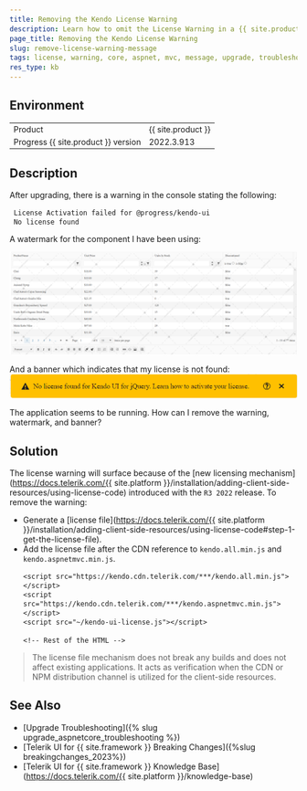 ```yaml
---
title: Removing the Kendo License Warning
description: Learn how to omit the License Warning in a {{ site.product }} application.
page_title: Removing the Kendo License Warning
slug: remove-license-warning-message
tags: license, warning, core, aspnet, mvc, message, upgrade, troubleshoot, application
res_type: kb
---
```


## Environment

<table>
 <tr>
  <td>Product</td>
  <td>{{ site.product }}</td>
 </tr>
 <tr>
  <td>Progress {{ site.product }} version</td>
  <td>2022.3.913</td>
 </tr>
</table>

## Description 

After upgrading, there is a warning in the console stating the following:

```
 License Activation failed for @progress/kendo-ui
 No license found
```
A watermark for the component I have been using:

![Watermark over Grid with Light Theme](../installation/images/watermark-light-theme.png)

And a banner which indicates that my license is not found:
 ![Banner](../installation/images/banner.png)

The application seems to be running. How can I remove the warning, watermark, and banner?

## Solution

The license warning will surface because of the [new licensing mechanism](https://docs.telerik.com/{{ site.platform }}/installation/adding-client-side-resources/using-license-code) introduced with the `R3 2022` release. To remove the warning:

* Generate a [license file](https://docs.telerik.com/{{ site.platform }}/installation/adding-client-side-resources/using-license-code#step-1-get-the-license-file).
* Add the license file after the CDN reference to `kendo.all.min.js` and `kendo.aspnetmvc.min.js`.
    ```
    <script src="https://kendo.cdn.telerik.com/***/kendo.all.min.js"></script>
    <script src="https://kendo.cdn.telerik.com/***/kendo.aspnetmvc.min.js"></script>
    <script src="~/kendo-ui-license.js"></script>

    <!-- Rest of the HTML -->
    ```

> The license file mechanism does not break any builds and does not affect existing applications. It acts as verification when the CDN or NPM distribution channel is utilized for the client-side resources.


## See Also

* [Upgrade Troubleshooting]({% slug upgrade_aspnetcore_troubleshooting %})
* [Telerik UI for {{ site.framework }} Breaking Changes]({%slug breakingchanges_2023%})
* [Telerik UI for {{ site.framework }} Knowledge Base](https://docs.telerik.com/{{ site.platform }}/knowledge-base)